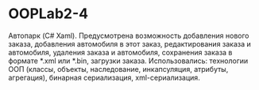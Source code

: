 # OOPLab2-4
Автопарк (C# Xaml). Предусмотрена возможность добавления нового
заказа, добавления автомобиля в этот заказ, редактирования заказа и
автомобиля, удаления заказа и автомобиля, сохранения заказа в
формате *.xml или *.bin, загрузки заказа. Использовались: технологии ООП (классы, объекты, наследование, инкапсуляция, атрибуты, агрегация), бинарная сериализация, xml-сериализация.
